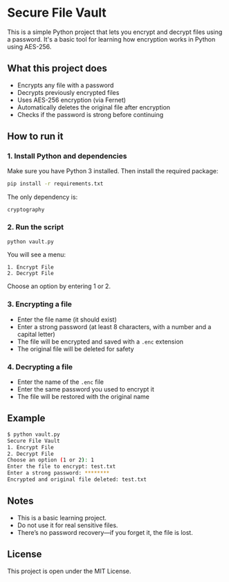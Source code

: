 # Secure File Vault

This is a simple Python project that lets you encrypt and decrypt files using a password. It's a basic tool for learning how encryption works in Python using AES-256.

## What this project does

- Encrypts any file with a password
- Decrypts previously encrypted files
- Uses AES-256 encryption (via Fernet)
- Automatically deletes the original file after encryption
- Checks if the password is strong before continuing

## How to run it

### 1. Install Python and dependencies

Make sure you have Python 3 installed. Then install the required package:

```bash
pip install -r requirements.txt
```

The only dependency is:

```
cryptography
```

### 2. Run the script

```bash
python vault.py
```

You will see a menu:

```
1. Encrypt File
2. Decrypt File
```

Choose an option by entering 1 or 2.

### 3. Encrypting a file

- Enter the file name (it should exist)
- Enter a strong password (at least 8 characters, with a number and a capital letter)
- The file will be encrypted and saved with a `.enc` extension
- The original file will be deleted for safety

### 4. Decrypting a file

- Enter the name of the `.enc` file
- Enter the same password you used to encrypt it
- The file will be restored with the original name

## Example

```bash
$ python vault.py
Secure File Vault
1. Encrypt File
2. Decrypt File
Choose an option (1 or 2): 1
Enter the file to encrypt: test.txt
Enter a strong password: ********
Encrypted and original file deleted: test.txt
```

## Notes

- This is a basic learning project.
- Do not use it for real sensitive files.
- There’s no password recovery—if you forget it, the file is lost.

## License

This project is open under the MIT License.
